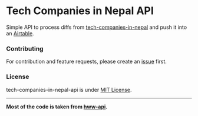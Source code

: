 # Tech Companies in Nepal API

Simple API to process diffs from [tech-companies-in-nepal](https://github.com/mesaugat/tech-companies-in-nepal) and push it into an [Airtable](https://airtable.com/shrXv3YvlfxLnHJfr).

### Contributing

For contribution and feature requests, please create an [issue](issues/new) first.

### License

tech-companies-in-nepal-api is under [MIT License](LICENSE.md).

---

__Most of the code is taken from [hww-api](https://github.com/poteto/hww-api).__
